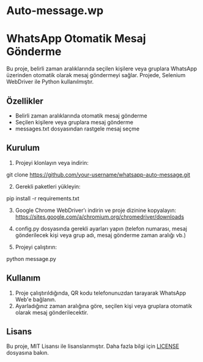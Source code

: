 # Auto-message.wp
# WhatsApp Otomatik Mesaj Gönderme

Bu proje, belirli zaman aralıklarında seçilen kişilere veya gruplara WhatsApp üzerinden otomatik olarak mesaj göndermeyi sağlar. Projede, Selenium WebDriver ile Python kullanılmıştır.

## Özellikler

- Belirli zaman aralıklarında otomatik mesaj gönderme
- Seçilen kişilere veya gruplara mesaj gönderme
- messages.txt dosyasından rastgele mesaj seçme

## Kurulum

1. Projeyi klonlayın veya indirin:

git clone https://github.com/your-username/whatsapp-auto-message.git

2. Gerekli paketleri yükleyin:

pip install -r requirements.txt


3. Google Chrome WebDriver'ı indirin ve proje dizinine kopyalayın:
   https://sites.google.com/a/chromium.org/chromedriver/downloads

4. config.py dosyasında gerekli ayarları yapın (telefon numarası, mesaj gönderilecek kişi veya grup adı, mesaj gönderme zaman aralığı vb.)

5. Projeyi çalıştırın:

python message.py

## Kullanım

1. Proje çalıştırıldığında, QR kodu telefonunuzdan tarayarak WhatsApp Web'e bağlanın.
2. Ayarladığınız zaman aralığına göre, seçilen kişi veya gruplara otomatik olarak mesaj gönderilecektir.

## Lisans

Bu proje, MIT Lisansı ile lisanslanmıştır. Daha fazla bilgi için [LICENSE](LICENSE) dosyasına bakın.
